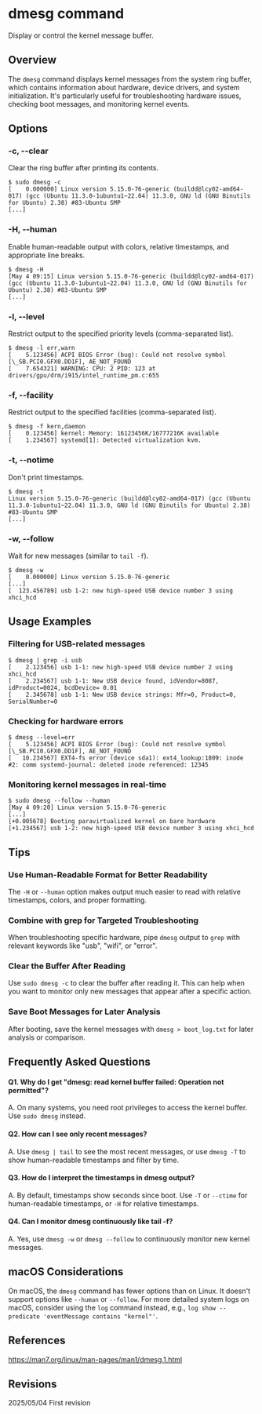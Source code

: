 # dmesg command

Display or control the kernel message buffer.

## Overview

The `dmesg` command displays kernel messages from the system ring buffer, which contains information about hardware, device drivers, and system initialization. It's particularly useful for troubleshooting hardware issues, checking boot messages, and monitoring kernel events.

## Options

### **-c, --clear**

Clear the ring buffer after printing its contents.

```console
$ sudo dmesg -c
[    0.000000] Linux version 5.15.0-76-generic (buildd@lcy02-amd64-017) (gcc (Ubuntu 11.3.0-1ubuntu1~22.04) 11.3.0, GNU ld (GNU Binutils for Ubuntu) 2.38) #83-Ubuntu SMP
[...]
```

### **-H, --human**

Enable human-readable output with colors, relative timestamps, and appropriate line breaks.

```console
$ dmesg -H
[May 4 09:15] Linux version 5.15.0-76-generic (buildd@lcy02-amd64-017) (gcc (Ubuntu 11.3.0-1ubuntu1~22.04) 11.3.0, GNU ld (GNU Binutils for Ubuntu) 2.38) #83-Ubuntu SMP
[...]
```

### **-l, --level**

Restrict output to the specified priority levels (comma-separated list).

```console
$ dmesg -l err,warn
[    5.123456] ACPI BIOS Error (bug): Could not resolve symbol [\_SB.PCI0.GFX0.DD1F], AE_NOT_FOUND
[    7.654321] WARNING: CPU: 2 PID: 123 at drivers/gpu/drm/i915/intel_runtime_pm.c:655
```

### **-f, --facility**

Restrict output to the specified facilities (comma-separated list).

```console
$ dmesg -f kern,daemon
[    0.123456] kernel: Memory: 16123456K/16777216K available
[    1.234567] systemd[1]: Detected virtualization kvm.
```

### **-t, --notime**

Don't print timestamps.

```console
$ dmesg -t
Linux version 5.15.0-76-generic (buildd@lcy02-amd64-017) (gcc (Ubuntu 11.3.0-1ubuntu1~22.04) 11.3.0, GNU ld (GNU Binutils for Ubuntu) 2.38) #83-Ubuntu SMP
[...]
```

### **-w, --follow**

Wait for new messages (similar to `tail -f`).

```console
$ dmesg -w
[    0.000000] Linux version 5.15.0-76-generic
[...]
[  123.456789] usb 1-2: new high-speed USB device number 3 using xhci_hcd
```

## Usage Examples

### Filtering for USB-related messages

```console
$ dmesg | grep -i usb
[    2.123456] usb 1-1: new high-speed USB device number 2 using xhci_hcd
[    2.234567] usb 1-1: New USB device found, idVendor=8087, idProduct=0024, bcdDevice= 0.01
[    2.345678] usb 1-1: New USB device strings: Mfr=0, Product=0, SerialNumber=0
```

### Checking for hardware errors

```console
$ dmesg --level=err
[    5.123456] ACPI BIOS Error (bug): Could not resolve symbol [\_SB.PCI0.GFX0.DD1F], AE_NOT_FOUND
[   10.234567] EXT4-fs error (device sda1): ext4_lookup:1809: inode #2: comm systemd-journal: deleted inode referenced: 12345
```

### Monitoring kernel messages in real-time

```console
$ sudo dmesg --follow --human
[May 4 09:20] Linux version 5.15.0-76-generic
[...]
[+0.005678] Booting paravirtualized kernel on bare hardware
[+1.234567] usb 1-2: new high-speed USB device number 3 using xhci_hcd
```

## Tips

### Use Human-Readable Format for Better Readability

The `-H` or `--human` option makes output much easier to read with relative timestamps, colors, and proper formatting.

### Combine with grep for Targeted Troubleshooting

When troubleshooting specific hardware, pipe `dmesg` output to `grep` with relevant keywords like "usb", "wifi", or "error".

### Clear the Buffer After Reading

Use `sudo dmesg -c` to clear the buffer after reading it. This can help when you want to monitor only new messages that appear after a specific action.

### Save Boot Messages for Later Analysis

After booting, save the kernel messages with `dmesg > boot_log.txt` for later analysis or comparison.

## Frequently Asked Questions

#### Q1. Why do I get "dmesg: read kernel buffer failed: Operation not permitted"?
A. On many systems, you need root privileges to access the kernel buffer. Use `sudo dmesg` instead.

#### Q2. How can I see only recent messages?
A. Use `dmesg | tail` to see the most recent messages, or use `dmesg -T` to show human-readable timestamps and filter by time.

#### Q3. How do I interpret the timestamps in dmesg output?
A. By default, timestamps show seconds since boot. Use `-T` or `--ctime` for human-readable timestamps, or `-H` for relative timestamps.

#### Q4. Can I monitor dmesg continuously like tail -f?
A. Yes, use `dmesg -w` or `dmesg --follow` to continuously monitor new kernel messages.

## macOS Considerations

On macOS, the `dmesg` command has fewer options than on Linux. It doesn't support options like `--human` or `--follow`. For more detailed system logs on macOS, consider using the `log` command instead, e.g., `log show --predicate 'eventMessage contains "kernel"'`.

## References

https://man7.org/linux/man-pages/man1/dmesg.1.html

## Revisions

2025/05/04 First revision